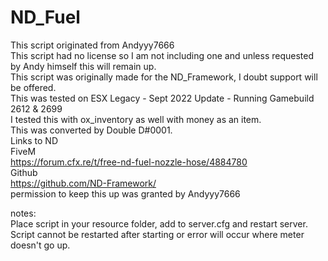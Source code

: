 # ND_Fuel<br>
This script originated from Andyyy7666<br>
This script had no license so I am not including one and unless requested by Andy himself this will remain up.<br>
This script was originally made for the ND_Framework, I doubt support will be offered.<br>
This was tested on ESX Legacy - Sept 2022 Update - Running Gamebuild 2612 & 2699<br>
I tested this with ox_inventory as well with money as an item.<br>
This was converted by Double D#0001.<br>
Links to ND<br>
FiveM<br>
https://forum.cfx.re/t/free-nd-fuel-nozzle-hose/4884780<br>
Github<br>
https://github.com/ND-Framework/<br>
permission to keep this up was granted by Andyyy7666

notes:<br>
Place script in your resource folder, add to server.cfg and restart server.<br>
Script cannot be restarted after starting or error will occur where meter doesn't go up.
